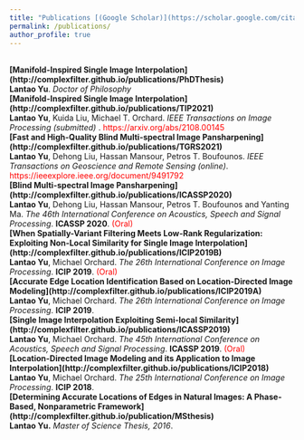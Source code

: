 ```yaml
---
title: "Publications [(Google Scholar)](https://scholar.google.com/citations?user=B1fy-hYAAAAJ&hl=en)"
permalink: /publications/
author_profile: true
---
```




<br>
<b>[Manifold-Inspired Single Image Interpolation](http://complexfilter.github.io/publications/PhDThesis)</b> <br> 
<b>Lantao Yu</b>.
<i>Doctor of Philosophy </i>


<br>
<b>[Manifold-Inspired Single Image Interpolation](http://complexfilter.github.io/publications/TIP2021)</b> <br> 
<b>Lantao Yu</b>, Kuida Liu, Michael T. Orchard.
<i>IEEE Transactions on Image Processing (submitted) </i>. <span style="color:red">https://arxiv.org/abs/2108.00145</span>


<br>
<b>[Fast and High-Quality Blind Multi-spectral Image Pansharpening](http://complexfilter.github.io/publications/TGRS2021)</b> <br> 
<b>Lantao Yu</b>, Dehong Liu, Hassan Mansour, Petros T. Boufounos.
<i>IEEE Transactions on Geoscience and Remote Sensing (online)</i>. <span style="color:red">https://ieeexplore.ieee.org/document/9491792</span>

<br>
<b>[Blind Multi-spectral Image Pansharpening](http://complexfilter.github.io/publications/ICASSP2020)</b> <br> 
<b>Lantao Yu</b>, Dehong Liu, Hassan Mansour, Petros T. Boufounos and Yanting Ma.
<i>The 46th International Conference on Acoustics, Speech and Signal Processing</i>. <b>ICASSP 2020</b>.  <span style="color:red">(Oral)</span>

<br>
<b>[When Spatially-Variant Filtering Meets Low-Rank Regularization: Exploiting Non-Local Similarity for Single Image Interpolation](http://complexfilter.github.io/publications/ICIP2019B)</b> <br> 
<b>Lantao Yu</b>, Michael Orchard.
<i>The 26th International Conference on Image Processing</i>. <b>ICIP 2019</b>.  <span style="color:red">(Oral)</span>

<br>
<b>[Accurate Edge Location Identification Based on Location-Directed Image Modeling](http://complexfilter.github.io/publications/ICIP2019A)</b> <br> 
<b>Lantao Yu</b>, Michael Orchard.
<i>The 26th International Conference on Image Processing</i>. <b>ICIP 2019</b>.

<br>
<b>[Single Image Interpolation Exploiting Semi-local Similarity](http://complexfilter.github.io/publications/ICASSP2019)</b> <br> 
<b>Lantao Yu</b>, Michael Orchard.
<i>The 45th International Conference on Acoustics, Speech and Signal Processing</i>. <b>ICASSP 2019</b>.  <span style="color:red">(Oral)</span>

<br>
<b>[Location-Directed Image Modeling and its Application to Image Interpolation](http://complexfilter.github.io/publications/ICIP2018)</b> <br> 
<b>Lantao Yu</b>, Michael Orchard.
<i>The 25th International Conference on Image Processing</i>. <b>ICIP 2018</b>.

<br>
<b>[Determining Accurate Locations of Edges in Natural Images: A Phase-Based, Nonparametric Framework](http://complexfilter.github.io/publication/MSthesis)</b> <br> 
<b>Lantao Yu.</b>
<i>Master of Science Thesis, 2016</i>.
